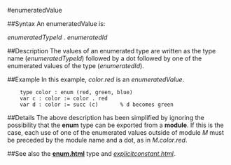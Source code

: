 
#enumeratedValue

##Syntax
An enumeratedValue is:

_enumeratedTypeId_ . _enumeratedId_




##Description
The values of an enumerated type are written as the type name (_enumeratedTypeId_) followed by a dot followed by one of the enumerated values of the type (_enumeratedId_).



##Example
In this example, _color_._red_ is an _enumeratedValue_.


        type color : enum (red, green, blue)
        var c : color := color . red
        var d : color := succ (c)       % d becomes green
##Details
The above description has been simplified by ignoring the possibility that the **enum** type can be exported from a **module**. If this is the case, each use of one of the enumerated values outside of module _M_ must be preceded by the module name and a dot, as in _M_._color_._red_.



##See also
the **[enum.html](enum)** type and _[explicitconstant.html](explicitConstant)_.


